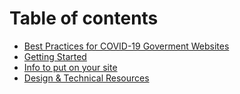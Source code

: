 # Table of contents

* [Best Practices for COVID-19 Goverment Websites](README.md)
* [Getting Started](getting-started.md)
* [Info to put on your site](info-to-put-on-your-site.md)
* [Design & Technical Resources](design-and-technical-resources.md)

